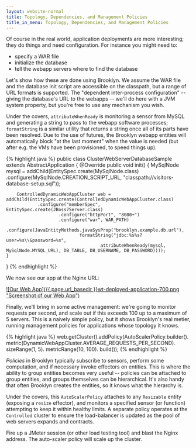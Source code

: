 ```yaml
---
layout: website-normal
title: Topology, Dependencies, and Management Policies
title_in_menu: Topology, Dependencies, and Management Policies
--- 
```

Of course in the real world, application deployments are more interesting;
they do things and need configuration.  For instance you might need to:

* specify a WAR file
* initialize the database
* tell the webapp servers where to find the database

Let's show how these are done using Brooklyn.
We assume the WAR file and the database init script are accessible
on the classpath, but a range of URL formats is supported.
The "dependent inter-process configuration" -- giving the database's URL
to the webapps -- we'll do here with a JVM system property,
but you're free to use any mechanism you wish.

Under the covers, ``attributeWhenReady`` is monitoring a sensor from MySQL
and generating a string to pass to the webapp software processes; ``formatString``
is a similar utility that returns a string once all of its parts have been resolved.
Due to the use of futures, the Brooklyn webapp entities will automatically
block "at the last moment" when the value is needed
(but after e.g. the VMs have been provisioned, to speed things up).

{% highlight java %}
public class ClusterWebServerDatabaseSample extends AbstractApplication {
    @Override
    public void init() {
        MySqlNode mysql = addChild(EntitySpec.create(MySqlNode.class)
                .configure(MySqlNode.CREATION_SCRIPT_URL, "classpath://visitors-database-setup.sql"));
        
        ControlledDynamicWebAppCluster web = addChild(EntitySpec.create(ControlledDynamicWebAppCluster.class)
                .configure("memberSpec", EntitySpec.create(JBoss7Server.class)
                        .configure("httpPort", "8080+")
                        .configure("war", WAR_PATH)
                        .configure(JavaEntityMethods.javaSysProp("brooklyn.example.db.url"), 
                                formatString("jdbc:%s%s?user=%s\\&password=%s", 
                                        attributeWhenReady(mysql, MySqlNode.MYSQL_URL), DB_TABLE, DB_USERNAME, DB_PASSWORD))));
    }
}
{% endhighlight %}

We now see our app at the Nginx URL:

[![Our Web App]({{ page.url_basedir }}wt-deployed-application-700.png "Screenshot of our Web App")](wt-deployed-application.png) 

Finally, we'll bring in some active management: we're going to monitor requests per second,
and scale out if this exceeds 100 up to a maximum of 5 servers.
This is a naively simple policy, but it shows Brooklyn's real metier,
running management policies for applications whose topology it knows. 

{% highlight java %}
        web.getCluster().addPolicy(AutoScalerPolicy.builder().
                        metric(DynamicWebAppCluster.AVERAGE_REQUESTS_PER_SECOND).
                        sizeRange(1, 5).
                        metricRange(10, 100).
                        build());
{% endhighlight %}
        
*Policies* in Brooklyn typically subscribe to sensors,  perform some computation, and if necessary invoke effectors on entities.  This is where the ability to group entities
becomes very useful -- policies can be attached to group entities, and groups themselves can be hierarchical. It's also handy that often Brooklyn creates the entities,
so it knows what the hierarchy is.

Under the covers, this ``AutoScalerPolicy`` attaches to any ``Resizable`` entity (exposing a ``resize`` effector), and monitors a specified sensor (or function) attempting to keep it within healthy limits. A separate policy operates at the ``Controlled`` cluster to ensure the load-balancer is updated as the pool of web servers expands and contracts.

Fire up a JMeter session (or other load testing tool) and blast the Nginx address. The auto-scaler policy will scale up the cluster.

